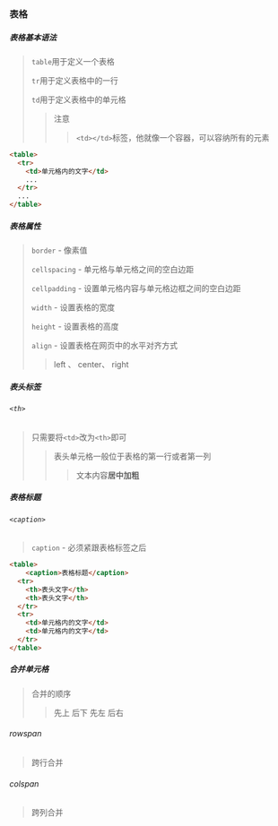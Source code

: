 ### 表格

##### 表格基本语法

> `table`用于定义一个表格
>
> `tr`用于定义表格中的一行
>
> `td`用于定义表格中的单元格
>
> > 注意
> >
> > > `<td></td>`标签，他就像一个容器，可以容纳所有的元素

```HTML
<table>
  <tr>
    <td>单元格内的文字</td>
    ...
  </tr>
  ...
</table>
```

##### 表格属性

> `border` - 像素值
>
> `cellspacing` - 单元格与单元格之间的空白边距
>
> `cellpadding` - 设置单元格内容与单元格边框之间的空白边距
>
> `width` - 设置表格的宽度
>
> `height` - 设置表格的高度
>
> `align` - 设置表格在网页中的水平对齐方式
>
> > left 、 center、 right

##### 表头标签

###### `<th>`

> 只需要将`<td>`改为`<th>`即可
>
> > 表头单元格一般位于表格的第一行或者第一列
> >
> > > 文本内容**居中加粗**

##### 表格标题

###### `<caption>`

> `caption` - 必须紧跟表格标签之后

```html
<table>
    <caption>表格标题</caption>
  <tr>
    <th>表头文字</th>
    <th>表头文字</th>
  </tr>
  <tr>
    <td>单元格内的文字</td>
    <td>单元格内的文字</td>
  </tr>
</table>
```

##### 合并单元格

>  合并的顺序
>
> > 先上 后下   先左  后右

###### rowspan

>跨行合并

###### colspan

>跨列合并